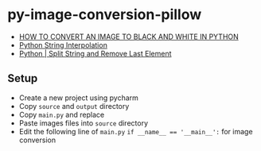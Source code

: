 # py-image-conversion-pillow

- [HOW TO CONVERT AN IMAGE TO BLACK AND WHITE IN PYTHON](https://www.entechin.com/how-to-convert-an-image-to-black-and-white-in-python/)
- [Python String Interpolation](https://www.programiz.com/python-programming/string-interpolation)
- [Python | Split String and Remove Last Element](https://blog.finxter.com/python-split-string-and-remove-last-element/)

## Setup
- Create a new project using pycharm
- Copy `source` and `output` directory
- Copy `main.py` and replace
- Paste images files into `source` directory 
- Edit the following line of `main.py` `if __name__ == '__main__':` for image conversion